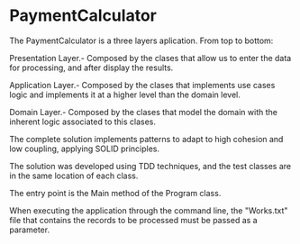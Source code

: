 # PaymentCalculator
The PaymentCalculator is a three layers aplication. From top to bottom:

Presentation Layer.- Composed by the clases that allow us to enter the data for processing, and after display the results.

Application Layer.- Composed by the clases that implements use cases logic and implements it at a higher level than the domain level.

Domain Layer.- Composed by the clases that model the domain with the inherent logic associated to this clases.

The complete solution implements patterns to adapt to high cohesion and low coupling, applying SOLID principles.

The solution was developed using TDD techniques, and the test classes are in the same location of each class.

The entry point is the Main method of the Program class.

When executing the application through the command line, the "Works.txt" file that contains the records to be processed must be passed as a parameter.
